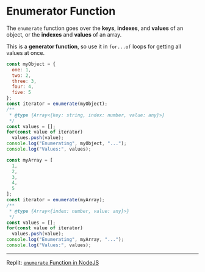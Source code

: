 # Enumerator Function
The `enumerate` function goes over the **keys**, **indexes**, and **values** of an object, or the **indexes** and **values** of an array.

This is a **generator function**, so use it in `for...of` loops for getting all values at once.

```js
const myObject = {
  one: 1,
  two: 2,
  three: 3,
  four: 4,
  five: 5
};
const iterator = enumerate(myObject);
/**
 * @type {Array<{key: string, index: number, value: any}>}
 */
const values = [];
for(const value of iterator)
  values.push(value);
console.log("Enumerating", myObject, "...");
console.log("Values:", values);
```
```js
const myArray = [
  1,
  2,
  3,
  4,
  5
];
const iterator = enumerate(myArray);
/**
 * @type {Array<{index: number, value: any}>}
 */
const values = [];
for(const value of iterator)
  values.push(value);
console.log("Enumerating", myArray, "...");
console.log("Values:", values);
```

---

Replit: [`enumerate` Function in NodeJS](https://replit.com/@ChiZu1/enumerate-Function-in-NodeJS)
